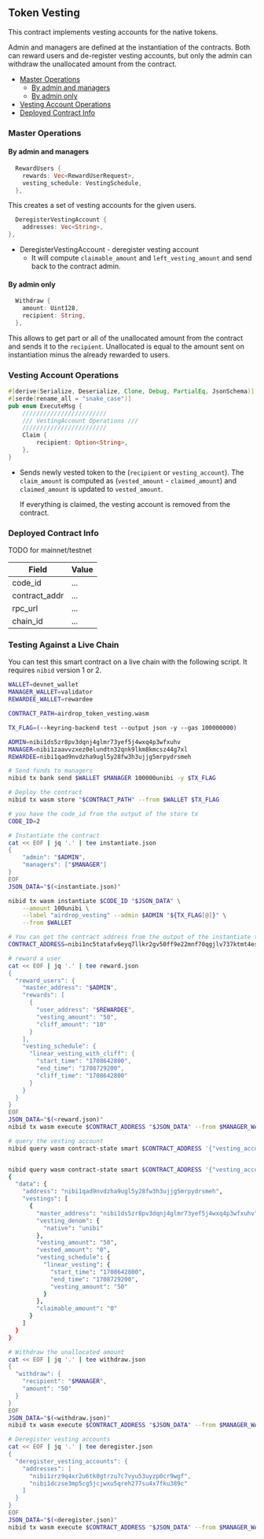 ## Token Vesting

This contract implements vesting accounts for the native tokens.

Admin and managers are defined at the instantiation of the contracts. Both can
reward users and de-register vesting accounts, but only the admin can withdraw
the unallocated amount from the contract.

- [Master Operations](#master-operations)
  - [By admin and managers](#by-admin-and-managers)
  - [By admin only](#by-admin-only)
- [Vesting Account Operations](#vesting-account-operations)
- [Deployed Contract Info](#deployed-contract-info)

### Master Operations

#### By admin and managers

```rust
  RewardUsers {
    rewards: Vec<RewardUserRequest>,
    vesting_schedule: VestingSchedule,
  },
```

This creates a set of vesting accounts for the given users.

```rust
  DeregisterVestingAccount {
    addresses: Vec<String>,
},
```

- DeregisterVestingAccount - deregister vesting account
  - It will compute `claimable_amount` and `left_vesting_amount` and send back to the contract admin.

#### By admin only

```rust
  Withdraw {
    amount: Uint128,
    recipient: String,
  },
```

This allows to get part or all of the unallocated amount from the contract and sends it to the `recipient`. Unallocated is equal to the
amount sent on instantiation minus the already rewarded to users.

### Vesting Account Operations

```rust
#[derive(Serialize, Deserialize, Clone, Debug, PartialEq, JsonSchema)]
#[serde(rename_all = "snake_case")]
pub enum ExecuteMsg {
    ////////////////////////
    /// VestingAccount Operations ///
    ////////////////////////
    Claim {
        recipient: Option<String>,
    },
}
```

- Sends newly vested token to the (`recipient` or `vesting_account`). The `claim_amount` is computed
  as (`vested_amount` - `claimed_amount`) and `claimed_amount` is updated to `vested_amount`.

  If everything is claimed, the vesting account is removed from the contract.

### Deployed Contract Info

TODO for mainnet/testnet

| Field         | Value |
| ------------- | ----- |
| code_id       | ...   |
| contract_addr | ...   |
| rpc_url       | ...   |
| chain_id      | ...   |

### Testing Against a Live Chain

You can test this smart contract on a live chain with the following script. It
requires `nibid` version 1 or 2. 

```bash
WALLET=devnet_wallet
MANAGER_WALLET=validator
REWARDEE_WALLET=rewardee

CONTRACT_PATH=airdrop_token_vesting.wasm

TX_FLAG=(--keyring-backend test --output json -y --gas 100000000)

ADMIN=nibi1ds5zr8pv3dqnj4glmr73yef5j4wxq4p3wfxuhv
MANAGER=nibi1zaavvzxez0elundtn32qnk9lkm8kmcsz44g7xl
REWARDEE=nibi1qad9nvdzha9ugl5y28fw3h3ujjg5mrpydrsmeh

# Send funds to managers
nibid tx bank send $WALLET $MANAGER 100000unibi -y $TX_FLAG

# Deploy the contract
nibid tx wasm store "$CONTRACT_PATH" --from $WALLET $TX_FLAG

# you have the code_id from the output of the store tx
CODE_ID=2

# Instantiate the contract
cat << EOF | jq '.' | tee instantiate.json
{
    "admin": "$ADMIN",
    "managers": ["$MANAGER"]
}
EOF
JSON_DATA="$(<instantiate.json)"

nibid tx wasm instantiate $CODE_ID "$JSON_DATA" \
    --amount 100unibi \
    --label "airdrop_vesting" --admin $ADMIN "${TX_FLAG[@]}" \
    --from $WALLET

# You can get the contract address from the output of the instantiate tx
CONTRACT_ADDRESS=nibi1nc5tatafv6eyq7llkr2gv50ff9e22mnf70qgjlv737ktmt4eswrqugq26k

# reward a user
cat << EOF | jq '.' | tee reward.json
{
  "reward_users": {
    "master_address": "$ADMIN",
    "rewards": [
      {
        "user_address": "$REWARDEE",
        "vesting_amount": "50",
        "cliff_amount": "10"
      }
    ],
    "vesting_schedule": {
      "linear_vesting_with_cliff": {
        "start_time": "1708642800",
        "end_time": "1708729200",
        "cliff_time": "1708642800"
      }
    }
  }
}
EOF
JSON_DATA="$(<reward.json)"
nibid tx wasm execute $CONTRACT_ADDRESS "$JSON_DATA" --from $MANAGER_WALLET "${TX_FLAG[@]}"

# query the vesting account
nibid query wasm contract-state smart $CONTRACT_ADDRESS '{"vesting_accounts": {"address": "'$REWARDEE'"}}'


nibid query wasm contract-state smart $CONTRACT_ADDRESS '{"vesting_account": {"address": "'$REWARDEE'"}}' | jq .
{
  "data": {
    "address": "nibi1qad9nvdzha9ugl5y28fw3h3ujjg5mrpydrsmeh",
    "vestings": [
      {
        "master_address": "nibi1ds5zr8pv3dqnj4glmr73yef5j4wxq4p3wfxuhv",
        "vesting_denom": {
          "native": "unibi"
        },
        "vesting_amount": "50",
        "vested_amount": "0",
        "vesting_schedule": {
          "linear_vesting": {
            "start_time": "1708642800",
            "end_time": "1708729200",
            "vesting_amount": "50"
          }
        },
        "claimable_amount": "0"
      }
    ]
  }
}

# Withdraw the unallocated amount
cat << EOF | jq '.' | tee withdraw.json
{
  "withdraw": {
    "recipient": "$MANAGER",
    "amount": "50"
  }
}
EOF
JSON_DATA="$(<withdraw.json)"
nibid tx wasm execute $CONTRACT_ADDRESS "$JSON_DATA" --from $MANAGER_WALLET "${TX_FLAG[@]}"

# Deregister vesting accounts
cat << EOF | jq '.' | tee deregister.json
{
  "deregister_vesting_accounts": {
    "addresses": [
      "nibi1zrz9q4xr2u6tk0gtrzu7c7vyu53uyzp0cr9wgf",
      "nibi1dczse3mp5cg5jcjwxu5qreh277su4x7fku389c"
    ]
  }
}
EOF
JSON_DATA="$(<deregister.json)"
nibid tx wasm execute $CONTRACT_ADDRESS "$JSON_DATA" --from $MANAGER_WALLET "${TX_FLAG[@]}"
```